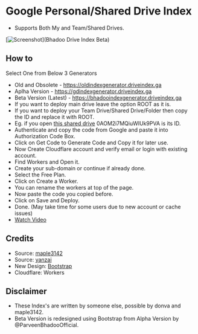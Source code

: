 # Google Personal/Shared Drive Index

* Supports Both My and Team/Shared Drives.

[![Screenshot](https://raw.githubusercontent.com/ParveenBhadooOfficial/Bhadoo-Drive-Index/master/images/beta-ss.PNG)](Bhadoo Drive Index Beta)

## How to

Select One from Below 3 Generators
* Old and Obsolete - https://oldindexgenerator.driveindex.ga
* Aplha Version - https://gdindexgenerator.driveindex.ga
* Beta Version (Latest) - https://bhadooindexgenerator.driveindex.ga
* If you want to deploy main drive leave the option ROOT as it is.
* If you want to deploy your Team Drive/Shared Drive/Folder then copy the ID and replace it with ROOT.
* Eg. if you open [this shared drive](https://drive.google.com/drive/u/0/folders/0AOM2i7MQiuWIUk9PVA) 0AOM2i7MQiuWIUk9PVA is its ID.
* Authenticate and copy the code from Google and paste it into Authorization Code Box.
* Click on Get Code to Generate Code and Copy it for later use.
* Now Create Cloudflare account and verify email or login with existing account.
* Find Workers and Open it.
* Create your sub-domain or continue if already done.
* Select the Free Plan.
* Click on Create a Worker.
* You can rename the workers at top of the page.
* Now paste the code you copied before.
* Click on Save and Deploy.
* Done. (May take time for some users due to new account or cache issues)
* [Watch Video](https://www.youtube.com/watch?v=8WMddzVX1Dw&feature=youtu.be)

## Credits

* Source: [maple3142](https://github.com/maple3142/GDIndex)
* Source: [yanzai](https://github.com/yanzai/goindex)
* New Design: [Bootstrap](https://getbootstrap.com)
* Cloudflare: Workers

## Disclaimer

* These Index's are written by someone else, possible by donva and maple3142.
* Beta Version is redesigned using Bootstrap from Alpha Version by @ParveenBhadooOfficial.
